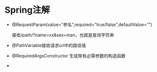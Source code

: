 # Spring注解

* @RequestParam(value=”参名”,required=”true/false”,defaultValue=””)

  接收/path/?name=xx&sex=man，也就是查询字符串

* @PathVariable接收请求url中的路径值

* @RequiredArgsConstructor 生成带有必需参数的构造函数

* 